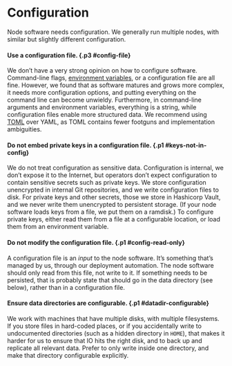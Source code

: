 # Configuration

Node software needs configuration. We generally run multiple nodes, with similar
but slightly different configuration.

#### Use a configuration file. {.p3 #config-file}
We don’t have a very strong opinion on how to configure software.
Command-line flags, [environment variables][12factor],
or a configuration file are all fine.
However, we found that as software matures and grows more complex,
it needs more configuration options,
and putting everything on the command line can become unwieldy.
Furthermore,
in command-line arguments and environment variables,
everything is a string,
while configuration files enable more structured data.
We recommend using [TOML][toml] over YAML,
as TOML contains fewer footguns and implementation ambiguities.

[12factor]: https://12factor.net/config
[toml]:     https://toml.io/en/

#### Do not embed private keys in a configuration file. {.p1 #keys-not-in-config}
We do not treat configuration as sensitive data.
Configuration is internal,
we don’t expose it to the Internet,
but operators don’t expect configuration to contain sensitive secrets
such as private keys.
We store configuration unencrypted in internal Git repositories,
and we write configuration files to disk.
For private keys and other secrets,
those we store in Hashicorp Vault,
and we never write them unencrypted to persistent storage.
(If your node software loads keys from a file,
we put them on a ramdisk.)
To configure private keys,
either read them from a file at a configurable location,
or load them from an environment variable.

#### Do not modify the configuration file. {.p1 #config-read-only}
A configuration file is an _input_ to the node software.
It’s something that’s managed by us,
through our deployment automation.
The node software should only read from this file,
not write to it.
If something needs to be persisted,
that is probably state that should go in the data directory (see below),
rather than in a configuration file.

#### Ensure data directories are configurable. {.p1 #datadir-configurable}
We work with machines that have multiple disks,
with multiple filesystems.
If you store files in hard-coded places,
or if you accidentally write to undocumented directories
(such as a hidden directory in `HOME`),
that makes it harder for us to ensure that IO hits the right disk,
and to back up and replicate all relevant data.
Prefer to only write inside one directory,
and make that directory configurable explicitly.
